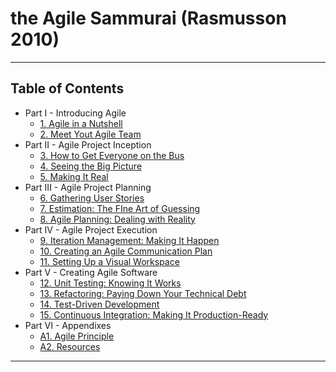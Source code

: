 # the Agile Sammurai (Rasmusson 2010)

---

## Table of Contents

- Part I - Introducing Agile
  - [1. Agile in a Nutshell](1.md)
  - [2. Meet Yout Agile Team](2.md)
- Part II -  Agile Project Inception
  - [3. How to Get Everyone on the Bus](3.md)
  - [4. Seeing the Big Picture](4.md)
  - [5. Making It Real](5.md)
- Part III - Agile Project Planning
  - [6. Gathering User Stories](6.md)
  - [7. Estimation: The FIne Art of Guessing](7.md)
  - [8. Agile Planning: Dealing with Reality](8.md)
- Part IV - Agile Project Execution
  - [9. Iteration Management: Making It Happen](9.md)
  - [10. Creating an Agile Communication Plan](10.md)
  - [11. Setting Up a Visual Workspace](11.md)
- Part V - Creating Agile Software
  - [12. Unit Testing: Knowing It Works](12.md)
  - [13. Refactoring: Paying Down Your Technical Debt](13.md)
  - [14. Test-Driven Development](14.md)
  - [15. Continuous Integration: Making It Production-Ready](15.md)
- Part VI - Appendixes
  - [A1. Agile Principle](A1.md)
  - [A2. Resources](A2.md)

---

